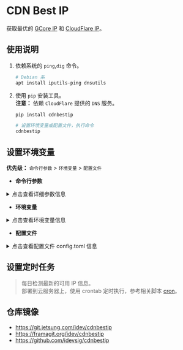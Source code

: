 # CDN Best IP

获取最优的 [GCore IP](https://api.gcore.com/cdn/public-ip-list) 和 [CloudFlare IP](https://www.cloudflare.com/ips/)。

## 使用说明

1. 依赖系统的 `ping`,`dig` 命令。

   ```bash
   # Debian 系
   apt install iputils-ping dnsutils
   ```

2. 使用 `pip` 安装工具。  
   **注意：** 依赖 `CloudFlare` 提供的 `DNS` 服务。

   ```bash
   pip install cdnbestip

   # 设置环境变量或配置文件，执行命令
   cdnbestip
   ```

## 设置环境变量

**优先级：** `命令行参数` > `环境变量` > `配置文件`

- **命令行参数**
<details>
  <summary>点击查看详细参数信息</summary>

```bash
# cdnbestip --help
usage: cdnbestip [-h] [-sct SAVE_CLOUDFLARE_TOKEN] [-scu SOURCE_CDN_URL] [-bt BARK_TOKEN] [-ct CHANIFY_TOKEN] [-lt LARK_TOKEN] [-ft FEISHU_TOKEN]
                 [-wt WECOM_TOKEN] [-gs {true,false}] [-gd GCORE_DOMAIN] [-cs {true,false}] [-cd CLOUDFLARE_DOMAIN] [-cr CLOUDFLARE_RANDOM]

options:
  -h, --help            show this help message and exit
  -sct SAVE_CLOUDFLARE_TOKEN, --save-cloudflare-token SAVE_CLOUDFLARE_TOKEN
                        Cloudflare token to save.
  -scu SOURCE_CDN_URL, --source-cdn-url SOURCE_CDN_URL
                        Source CDN URL.
  -bt BARK_TOKEN, --bark-token BARK_TOKEN
                        Bark token.
  -ct CHANIFY_TOKEN, --chanify-token CHANIFY_TOKEN
                        Chanify token.
  -lt LARK_TOKEN, --lark-token LARK_TOKEN
                        Lark token.
  -ft FEISHU_TOKEN, --feishu-token FEISHU_TOKEN
                        Feishu token.
  -wt WECOM_TOKEN, --wecom-token WECOM_TOKEN
                        Wecom token.
  -gs {true,false}, --gcore-skip {true,false}
                        Skip GCore CDN.
  -gd GCORE_DOMAIN, --gcore-domain GCORE_DOMAIN
                        GCore CDN domain.
  -cs {true,false}, --cloudflare-skip {true,false}
                        Skip Cloudflare CDN.
  -cd CLOUDFLARE_DOMAIN, --cloudflare-domain CLOUDFLARE_DOMAIN
                        Cloudflare CDN domain.
  -cr CLOUDFLARE_RANDOM, --cloudflare-random CLOUDFLARE_RANDOM
                        Random selection threshold for Cloudflare.
```

</details>

- **环境变量**
<details>
  <summary>点击查看环境变量信息</summary>

```bash
# Bark 通知环境变量 https://github.com/finb/bark
export BARK_TOKEN=''
# Chanify 通知环境变量 https://github.com/chanify/chanify
export CHANIFY_TOKEN=''
# Lark 通知环境变量 https://open.larksuite.com/document/client-docs/bot-v3/add-custom-bot#756b882f
export LARK_TOKEN=''
# FeiShu 通知环境变量 https://open.feishu.cn/document/client-docs/bot-v3/add-custom-bot#756b882f
export FEISHU_TOKEN=''

export SAVE_CLOUDFLARE_TOKEN='' # CloudFlare Token https://www.cloudflare.com/
export SOURCE_CDN_URL='' # 防墙，从源站获取 IP 列表

export GCORE_SKIP='true' # 设置此值时，若 GCORE_DOMAIN 可访问，则不重新获取IP
export GCORE_DOMAIN='gcore.xxx.xyz'

export CLOUDFLARE_SKIP='true' # 设置此值时，若 CLOUDFLARE_DOMAIN 可访问，则不重新获取IP
export CLOUDFLARE_DOMAIN='cloudflare.xxx.xyz'
export CLOUDFLARE_RANDOM=50 # 每个段随机取几个数值，不设置则默认50
```

</details>

- **配置文件**
<details>
  <summary>点击查看配置文件 config.toml 信息</summary>

```toml
[setting]
save_cloudflare_token = ""
source_cdn_url = ""

[notify]
bark = ""
chanify = ""
lark = ""
feishu = ""
wecom = ""

[domain]
gcore_skip = "true"
gcore_domain = ""

cloudflare_skip = "true"
cloudflare_domain = ""
cloudflare_random = 50
```

</details>

## 设置定时任务

> 每日检测最新的可用 IP 信息。  
> 部署到云服务器上，使用 crontab 定时执行，参考相关脚本 [cron](cron)。

## 仓库镜像

- https://git.jetsung.com/idev/cdnbestip
- https://framagit.org/idev/cdnbestip
- https://github.com/idevsig/cdnbestip
